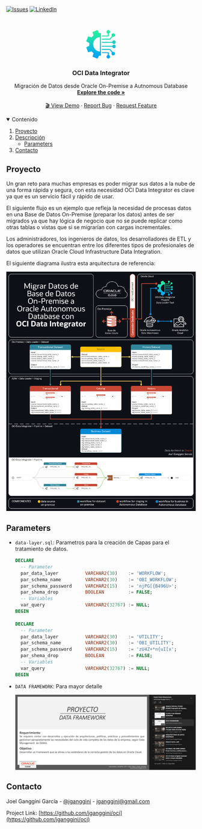 [![Issues][issues-shield]][issues-url]
[![LinkedIn][linkedin-shield]][linkedin-url]


<!-- PROJECT LOGO -->
<br />
<p align="center">
  <img src="img/img-100.png" alt="Logo" width="80" height="80">

  <h3 align="center">OCI Data Integrator</h3>

  <p align="center">
    Migración de Datos desde Oracle On-Premise a Autnomous Database
    <br />
    <a href="#"><strong>Explore the code »</strong></a>
    <br />
    <br />
    <a href="https://lnkd.in/e9n6iRAR">🎬 View Demo</a>
    ·
    <a href="https://github.com/jganggini/oci/issues">Report Bug</a>
    ·
    <a href="https://github.com/jganggini/oci/issues">Request Feature</a>
  </p>
</p>


<!-- TABLE OF CONTENTS -->
<details open="open">
  <summary>Contenido</summary>
  <ol>
    <li><a href="#proyecto">Proyecto</a></li>
    <li>
        <a href="#descripción">Descripción</a>
        <ul>
            <li><a href="#parameters">Parameters</a></li>
        </ul>
    </li>
    <li><a href="#contacto">Contacto</a></li>
  </ol>
</details>

<!-- Proyecto -->
## Proyecto

Un gran reto para muchas empresas es poder migrar sus datos a la nube de una forma rápida y segura, con esta necesidad OCI Data Integrator es clave ya que es un servicio fácil y rápido de usar.

El siguiente flujo es un ejemplo que refleja la necesidad de procesas datos en una Base de Datos On-Premise (preparar los datos) antes de ser migrados ya que hay lógica de negocio que no se puede replicar como otras tablas o vistas que si se migrarían con cargas incrementales.

Los administradores, los ingenieros de datos, los desarrolladores de ETL y los operadores se encuentran entre los diferentes tipos de profesionales de datos que utilizan Oracle Cloud Infrastructure Data Integration.

El siguiente diagrama ilustra esta arquitectura de referencia:

<p align="center">
    <img src="img/img-101.png" alt="Componentes" width="1000">
</p>

<!-- Parameters -->
## Parameters

*   `data-layer.sql`: Parametros para la creación de Capas para el tratamiento de datos.
    ```sql
    DECLARE
      -- Parameter
      par_data_layer          VARCHAR2(30)    := 'WORKFLOW';
      par_schema_name         VARCHAR2(30)    := 'OBI_WORKFLOW';
      par_schema_password     VARCHAR2(15)    := 'njPG[{B496U>';
      par_shema_drop          BOOLEAN         := FALSE;
      -- Variables
      var_query               VARCHAR2(32767) := NULL;
    BEGIN

    DECLARE
      -- Parameter
      par_data_layer          VARCHAR2(30)    := 'UTILITY';
      par_schema_name         VARCHAR2(30)    := 'OBI_UTILITY';
      par_schema_password     VARCHAR2(15)    := 'zU4Z+*n{uI[x';
      par_shema_drop          BOOLEAN         := FALSE;
      -- Variables
      var_query               VARCHAR2(32767) := NULL;
    BEGIN
    ```

*   `DATA FRAMEWORK`: Para mayor detalle

    <p align="left">
      <a href="https://youtu.be/KtZ0Nuiz4zA">
        <img src="img/img-116.png" width="800">
      </a>
    </p>
 
<!-- Contacto -->
## Contacto

Joel Ganggini García - [@jganggini](https://www.linkedin.com/in/jganggini/) - jganggini@gmail.com

Project Link: [https://github.com/jganggini/oci](https://github.com/jganggini/oci)

<!-- MARKDOWN LINKS & IMAGES -->
<!-- https://www.markdownguide.org/basic-syntax/#reference-style-links -->
[issues-shield]: https://img.shields.io/github/issues/othneildrew/Best-README-Template.svg?style=for-the-badge
[issues-url]: https://github.com/jganggini/oci/issues
[linkedin-shield]: https://img.shields.io/badge/-LinkedIn-black.svg?style=for-the-badge&logo=linkedin&colorB=555
[linkedin-url]: https://www.linkedin.com/in/jganggini/